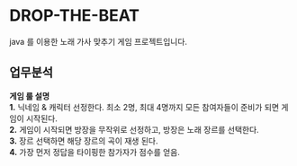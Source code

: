 # DROP-THE-BEAT
java 를 이용한 노래 가사 맞추기 게임 프로젝트입니다.

## 업무분석

<b>게임 룰 설명</b></br>
<b>1.</b> 닉네임 & 캐릭터 선정한다. 최소 2명, 최대 4명까지 모든 참여자들이 준비가 되면
게임이 시작된다.</br>
<b>2.</b>  게임이 시작되면 방장을 무작위로 선정하고, 방장은 노래 장르를 선택한다.</br>
<b>3.</b>  장르 선택하면 해당 장르의 곡이 재생 된다.</br>
<b>4.</b>  가장 먼저 정답을 타이핑한 참가자가 점수를 얻음.</br>


